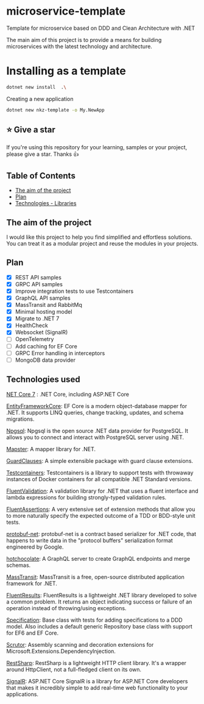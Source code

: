 # microservice-template
Template for microservice based on DDD and Clean Architecture with .NET

The main aim of this project is to provide a means for building microservices with the latest technology and architecture.

# Installing as a template

```bash
dotnet new install  .\ 
```

Creating a new application

```bash
dotnet new nkz-template -o My.NewApp
```

## ⭐ Give a star

If you're using this repository for your learning, samples or your project, please give a star. Thanks :+1:

## Table of Contents

- [The aim of the project](#the-aim-of-this-project)
- [Plan](#plan)
- [Technologies - Libraries](#technologies-used)

## The aim of the project

I would like this project to help you find simplified and effortless solutions. You can treat it as a modular project and reuse the modules in your projects.

## Plan

- [x] REST API samples
- [x] GRPC API samples
- [x] Improve integration tests to use Testcontainers
- [x] GraphQL API samples
- [x] MassTransit and RabbitMq
- [x] Minimal hosting model
- [x] Migrate to .NET 7
- [x] HealthCheck
- [x] Websocket (SignalR) 
- [ ] OpenTelemetry
- [ ] Add caching for EF Core
- [ ] GRPC Error handling in interceptors
- [ ] MongoDB data provider

## Technologies used

[NET Core 7](https://dotnet.microsoft.com/en-us/download/dotnet/7.0) : .NET Core, including ASP.NET Core

[EntityFrameworkCore](https://github.com/dotnet/efcore): EF Core is a modern object-database mapper for .NET. It supports LINQ queries, change tracking, updates, and schema migrations.

[Npgsql](https://github.com/npgsql/npgsql): Npgsql is the open source .NET data provider for PostgreSQL. It allows you to connect and interact with PostgreSQL server using .NET.

[Mapster](https://github.com/MapsterMapper/Mapster): A mapper library for .NET.

[GuardClauses](https://github.com/ardalis/GuardClauses): A simple extensible package with guard clause extensions.

[Testcontainers](https://github.com/testcontainers/testcontainers-dotnet): Testcontainers is a library to support tests with throwaway instances of Docker containers for all compatible .NET Standard versions.

[FluentValidation](https://github.com/FluentValidation/FluentValidation): A validation library for .NET that uses a fluent interface and lambda expressions for building strongly-typed validation rules.

[FluentAssertions](https://github.com/fluentassertions/fluentassertions): A very extensive set of extension methods that allow you to more naturally specify the expected outcome of a TDD or BDD-style unit tests.

[protobuf-net](https://github.com/protobuf-net/protobuf-net): protobuf-net is a contract based serializer for .NET code, that happens to write data in the "protocol buffers" serialization format engineered by Google.

[hotchocolate](https://github.com/ChilliCream/hotchocolate): A GraphQL server to create GraphQL endpoints and merge schemas.

[MassTransit](https://github.com/MassTransit/MassTransit): MassTransit is a free, open-source distributed application framework for .NET.

[FluentResults](https://github.com/altmann/FluentResults): FluentResults is a lightweight .NET library developed to solve a common problem. It returns an object indicating success or failure of an operation instead of throwing/using exceptions.

[Specification](https://github.com/ardalis/Specification): Base class with tests for adding specifications to a DDD model. Also includes a default generic Repository base class with support for EF6 and EF Core.

[Scrutor](https://github.com/khellang/Scrutor): Assembly scanning and decoration extensions for Microsoft.Extensions.DependencyInjection.

[RestSharp](https://github.com/restsharp/RestSharp): RestSharp is a lightweight HTTP client library. It's a wrapper around HttpClient, not a full-fledged client on its own.

[SignalR](https://github.com/dotnet/aspnetcore/tree/main/src/SignalR): ASP.NET Core SignalR is a library for ASP.NET Core developers that makes it incredibly simple to add real-time web functionality to your applications.
